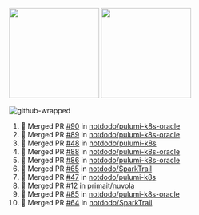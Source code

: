 <a href="https://github.com/notdodo"><img src="https://github-readme-stats.vercel.app/api?username=notdodo&count_private=true&theme=dark" height="180" /></a> <a href="https://github.com/notdodo"><img src="https://github-readme-stats.vercel.app/api/top-langs/?username=notdodo&langs_count=8&theme=dark&hide=tex,java,html,css&layout=compact" height="180" /></a>

![github-wrapped](https://github.com/notdodo/notdodo/assets/6991986/fb310ed4-7b6b-48dd-a447-4c85e6000edb)

<!--START_SECTION:activity-->
1. 🎉 Merged PR [#90](https://github.com/notdodo/pulumi-k8s-oracle/pull/90) in [notdodo/pulumi-k8s-oracle](https://github.com/notdodo/pulumi-k8s-oracle)
2. 🎉 Merged PR [#89](https://github.com/notdodo/pulumi-k8s-oracle/pull/89) in [notdodo/pulumi-k8s-oracle](https://github.com/notdodo/pulumi-k8s-oracle)
3. 🎉 Merged PR [#48](https://github.com/notdodo/pulumi-k8s/pull/48) in [notdodo/pulumi-k8s](https://github.com/notdodo/pulumi-k8s)
4. 🎉 Merged PR [#88](https://github.com/notdodo/pulumi-k8s-oracle/pull/88) in [notdodo/pulumi-k8s-oracle](https://github.com/notdodo/pulumi-k8s-oracle)
5. 🎉 Merged PR [#86](https://github.com/notdodo/pulumi-k8s-oracle/pull/86) in [notdodo/pulumi-k8s-oracle](https://github.com/notdodo/pulumi-k8s-oracle)
6. 🎉 Merged PR [#65](https://github.com/notdodo/SparkTrail/pull/65) in [notdodo/SparkTrail](https://github.com/notdodo/SparkTrail)
7. 🎉 Merged PR [#47](https://github.com/notdodo/pulumi-k8s/pull/47) in [notdodo/pulumi-k8s](https://github.com/notdodo/pulumi-k8s)
8. 🎉 Merged PR [#12](https://github.com/primait/nuvola/pull/12) in [primait/nuvola](https://github.com/primait/nuvola)
9. 🎉 Merged PR [#85](https://github.com/notdodo/pulumi-k8s-oracle/pull/85) in [notdodo/pulumi-k8s-oracle](https://github.com/notdodo/pulumi-k8s-oracle)
10. 🎉 Merged PR [#64](https://github.com/notdodo/SparkTrail/pull/64) in [notdodo/SparkTrail](https://github.com/notdodo/SparkTrail)
<!--END_SECTION:activity-->
